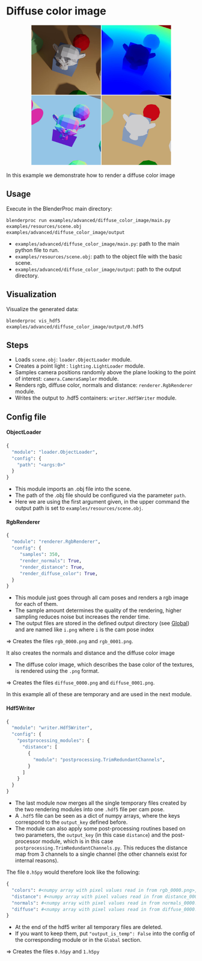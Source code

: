 # Diffuse color image

<p align="center">
<img src="../../../images/diffuse_color_image_rendering.jpg" alt="Front readme image" width=375>
</p>

In this example we demonstrate how to render a diffuse color image

## Usage

Execute in the BlenderProc main directory:

```
blenderproc run examples/advanced/diffuse_color_image/main.py examples/resources/scene.obj examples/advanced/diffuse_color_image/output
```

* `examples/advanced/diffuse_color_image/main.py`: path to the main python file to run.
* `examples/resources/scene.obj`: path to the object file with the basic scene.
* `examples/advanced/diffuse_color_image/output`: path to the output directory.

## Visualization

Visualize the generated data:

```
blenderproc vis_hdf5 examples/advanced/diffuse_color_image/output/0.hdf5
```

## Steps

* Loads `scene.obj`: `loader.ObjectLoader` module.
* Creates a point light : `lighting.LightLoader` module.
* Samples camera positions randomly above the plane looking to the point of interest: `camera.CameraSampler` module.
* Renders rgb, diffuse color, normals and distance: `renderer.RgbRenderer` module.
* Writes the output to .hdf5 containers: `writer.Hdf5Writer` module.

## Config file

#### ObjectLoader

```python
{
  "module": "loader.ObjectLoader",
  "config": {
    "path": "<args:0>"
  }
}
```

* This module imports an .obj file into the scene.
* The path of the .obj file should be configured via the parameter `path`.
* Here we are using the first argument given, in the upper command the output path is set to `examples/resources/scene.obj`.

#### RgbRenderer

```python
{
  "module": "renderer.RgbRenderer",
  "config": {
     "samples": 350,
     "render_normals": True,
     "render_distance": True,
     "render_diffuse_color": True,
  }
}
```

* This module just goes through all cam poses and renders a rgb image for each of them.
* The sample amount determines the quality of the rendering, higher sampling reduces noise but increases the render time.
* The output files are stored in the defined output directory (see [Global](#Global)) and are named like `i.png` where `i` is the cam pose index

=> Creates the files `rgb_0000.png` and `rgb_0001.png`.

It also creates the normals and distance and the diffuse color image

* The diffuse color image, which describes the base color of the textures, is rendered using the `.png` format.

=> Creates the files `diffuse_0000.png` and `diffuse_0001.png`.

In this example all of these are temporary and are used in the next module.

#### Hdf5Writer

```python
{
  "module": "writer.Hdf5Writer",
  "config": {
    "postprocessing_modules": {
      "distance": [
        {
          "module": "postprocessing.TrimRedundantChannels",
        }
      ]
    }
  }
}
```

* The last module now merges all the single temporary files created by the two rendering modules into one `.hdf5` file per cam pose.
* A `.hdf5` file can be seen as a dict of numpy arrays, where the keys correspond to the `output_key` defined before.
* The module can also apply some post-processing routines based on two parameters, the `output_key` (in this case `distance`) and the post-processor module, which is in this case `postprocessing.TrimRedundantChannels.py`. This reduces the distance map from 3 channels to a single channel (the other channels exist for internal reasons). 


The file `0.h5py` would therefore look like the following:

```python
{
  "colors": #<numpy array with pixel values read in from rgb_0000.png>,
  "distance": #<numpy array with pixel values read in from distance_0000.exr>,
  "normals": #<numpy array with pixel values read in from normals_0000.exr>,
  "diffuse": #<numpy array with pixel values read in from diffuse_0000.png>,
}
``` 

* At the end of the hdf5 writer all temporary files are deleted.
* If you want to keep them, put `"output_is_temp": False` into the config of the corresponding module or in the `Global` section.

=> Creates the files `0.h5py` and `1.h5py`
